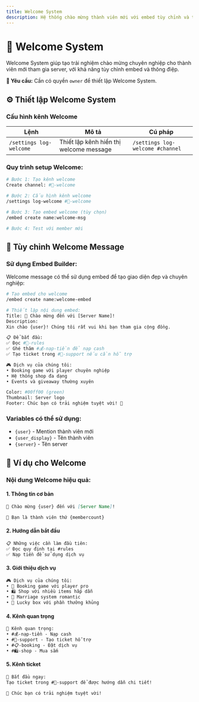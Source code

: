 ```yaml
---
title: Welcome System
description: Hệ thống chào mừng thành viên mới với embed tùy chỉnh và thiết lập kênh welcome
---
```


# 👋 Welcome System

Welcome System giúp tạo trải nghiệm chào mừng chuyên nghiệp cho thành viên mới tham gia server, với khả năng tùy chỉnh embed và thông điệp.

<div className="callout callout-info">
  <strong>🔐 Yêu cầu:</strong> Cần có quyền <code>owner</code> để thiết lập Welcome System.
</div>

## ⚙️ Thiết lập Welcome System

### Cấu hình kênh Welcome

<table className="command-table">
  <thead>
    <tr>
      <th>Lệnh</th>
      <th>Mô tả</th>
      <th>Cú pháp</th>
    </tr>
  </thead>
  <tbody>
    <tr>
      <td><code>/settings log-welcome</code></td>
      <td>Thiết lập kênh hiển thị welcome message</td>
      <td><code>/settings log-welcome #channel</code></td>
    </tr>
  </tbody>
</table>

### Quy trình setup Welcome:

```bash
# Bước 1: Tạo kênh welcome
Create channel: #👋-welcome

# Bước 2: Cấu hình kênh welcome
/settings log-welcome #👋-welcome

# Bước 3: Tạo embed welcome (tùy chọn)
/embed create name:welcome-msg

# Bước 4: Test với member mới
```

## 🎨 Tùy chỉnh Welcome Message

### Sử dụng Embed Builder:

Welcome message có thể sử dụng embed để tạo giao diện đẹp và chuyên nghiệp:

```bash
# Tạo embed cho welcome
/embed create name:welcome-embed

# Thiết lập nội dung embed:
Title: 🎉 Chào mừng đến với [Server Name]!
Description: 
Xin chào {user}! Chúng tôi rất vui khi bạn tham gia cộng đồng.

📋 Để bắt đầu:
✅ Đọc #📜-rules 
✅ Ghé thăm #💰-nạp-tiền để nạp cash
✅ Tạo ticket trong #🎫-support nếu cần hỗ trợ

🎮 Dịch vụ của chúng tôi:
• Booking game với player chuyên nghiệp
• Hệ thống shop đa dạng
• Events và giveaway thường xuyên

Color: #00ff00 (green)
Thumbnail: Server logo
Footer: Chúc bạn có trải nghiệm tuyệt vời! 💖
```

### Variables có thể sử dụng:

- `{user}` - Mention thành viên mới
- `{user_display}` - Tên thành viên
- `{server}` - Tên server

## 🎯 Ví dụ cho Welcome

### Nội dung Welcome hiệu quả:

#### 1. **Thông tin cơ bản**
```markdown
🎉 Chào mừng {user} đến với [Server Name]!

📍 Bạn là thành viên thứ {membercount}
```

#### 2. **Hướng dẫn bắt đầu**
```markdown
📋 Những việc cần làm đầu tiên:
✅ Đọc quy định tại #rules
✅ Nạp tiền để sử dụng dịch vụ
```

#### 3. **Giới thiệu dịch vụ**
```markdown
🎮 Dịch vụ của chúng tôi:
• 🎯 Booking game với player pro
• 🛍️ Shop với nhiều items hấp dẫn
• 💍 Marriage system romantic
• 🎁 Lucky box với phần thưởng khủng
```

#### 4. **Kênh quan trọng**
```markdown
📱 Kênh quan trọng:
• #💰-nạp-tiền - Nạp cash
• #🎫-support - Tạo ticket hỗ trợ  
• #📋-booking - Đặt dịch vụ
• #🛍️-shop - Mua sắm
```

#### 5. **Kênh ticket**
```markdown
🚀 Bắt đầu ngay:
Tạo ticket trong #🎫-support để được hướng dẫn chi tiết!

💖 Chúc bạn có trải nghiệm tuyệt vời!
```
